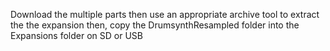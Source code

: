 Download the multiple parts then use an appropriate archive tool to extract the the expansion then, copy the DrumsynthResampled folder into the Expansions folder on SD or USB
